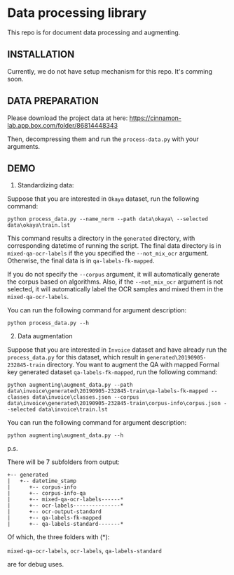 # Data processing library 

This repo is for document data processing and augmenting.

## INSTALLATION

Currently, we do not have setup mechanism for this repo. It's comming soon.

## DATA PREPARATION

Please download the project data at here: https://cinnamon-lab.app.box.com/folder/86814448343

Then, decompressing them and run the `process-data.py` with your arguments.

## DEMO

1. Standardizing data:

Suppose that you are interested in `Okaya` dataset, run the following command:
```
python process_data.py --name_norm --path data\okaya\ --selected data\okaya\train.lst
```

This command results a directory in the `generated` directory, with corresponding datetime of running the script. The final data directory is in `mixed-qa-ocr-labels` if the you specified the `--not_mix_ocr` argument. Otherwise, the final data is in `qa-labels-fk-mapped`.

If you do not specify the `--corpus` argument, it will automatically generate the corpus based on algorithms. Also, if the `--not_mix_ocr` argument is not selected, it will automatically label the OCR samples and mixed them in the `mixed-qa-ocr-labels`.

You can run the following command for argument description:
```
python process_data.py --h
```

2. Data augmentation

Suppose that you are interested in `Invoice` dataset and have already run the `process_data.py` for this dataset, which result in `generated\20190905-232845-train` directory. You want to augment the QA with mapped Formal key generated dataset `qa-labels-fk-mapped`, run the following command:
```
python augmenting\augment_data.py --path data\invoice\generated\20190905-232845-train\qa-labels-fk-mapped --classes data\invoice\classes.json --corpus data\invoice\generated\20190905-232845-train\corpus-info\corpus.json --selected data\invoice\train.lst
```

You can run the following command for argument description:
```
python augmenting\augment_data.py --h
```

p.s.

There will be 7 subfolders from output:
```
+-- generated
|   +-- datetime_stamp
|      +-- corpus-info
|      +-- corpus-info-qa
|      +-- mixed-qa-ocr-labels------*
|      +-- ocr-labels---------------*
|      +-- ocr-output-standard
|      +-- qa-labels-fk-mapped
|      +-- qa-labels-standard-------*
```

Of which, the three folders with (*):

`mixed-qa-ocr-labels`, `ocr-labels`, `qa-labels-standard`

are for debug uses.

